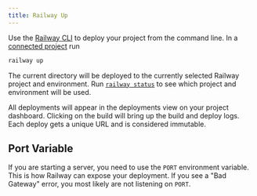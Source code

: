 ```yaml
---
title: Railway Up
---
```


<NextImage src="/images/railway-up.png"
alt="Screenshot of Railway Up"
layout="intrinsic"
width={333} height={64} quality={100} />

Use the [Railway CLI](/develop/cli) to deploy your project from the
command line. In a [connected project](/develop/cli#connect) run

```bash
railway up
```

The current directory will be deployed to the currently selected Railway project
and environment. Run [`railway status`](/reference/cli-api#status) to see
which project and environment will be used.

All deployments will appear in the deployments view on your project dashboard.
Clicking on the build will bring up the build and deploy logs. Each deploy gets
a unique URL and is considered immutable.

## Port Variable

If you are starting a server, you need to use the `PORT` environment variable.
This is how Railway can expose your deployment. If you see a "Bad Gateway"
error, you most likely are not listening on `PORT`.
